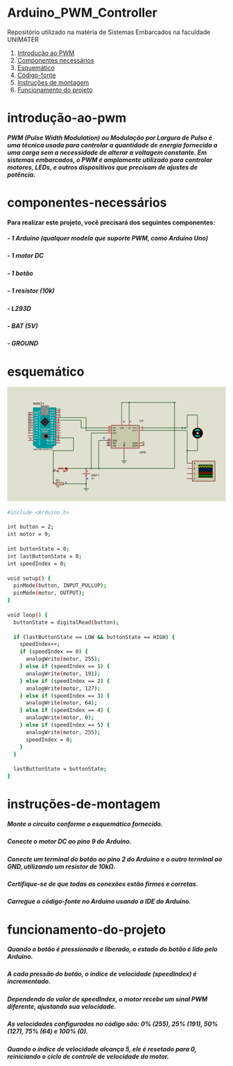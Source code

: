 # Arduino_PWM_Controller
Repositório utilizado na matéria de Sistemas Embarcados na faculdade UNIMATER

1. [Introdução ao PWM](#introdução-ao-pwm)
2. [Componentes necessários](#componentes-necessários)
3. [Esquemático](#esquemático)
4. [Código-fonte](#código-fonte)
5. [Instruções de montagem](#instruções-de-montagem)
6. [Funcionamento do projeto](#funcionamento-do-projeto)


# introdução-ao-pwm

##### PWM (Pulse Width Modulation) ou Modulação por Largura de Pulso é uma técnica usada para controlar a quantidade de energia fornecida a uma carga sem a necessidade de alterar a voltagem constante. Em sistemas embarcados, o PWM é amplamente utilizado para controlar motores, LEDs, e outros dispositivos que precisam de ajustes de potência.

# componentes-necessários

#### Para realizar este projeto, você precisará dos seguintes componentes:

##### - 1 Arduino (qualquer modelo que suporte PWM, como Arduino Uno)
##### - 1 motor DC
##### - 1 botão
##### - 1 resistor (10k)
##### - L293D
##### - BAT (5V)
##### - GROUND

# esquemático

![alt text](schematics/PWM.png)

```sh
#include <Arduino.h>

int button = 2;
int motor = 9;

int buttonState = 0;
int lastButtonState = 0;
int speedIndex = 0; 

void setup() {
  pinMode(button, INPUT_PULLUP);
  pinMode(motor, OUTPUT);
}

void loop() {
  buttonState = digitalRead(button);

  if (lastButtonState == LOW && buttonState == HIGH) {
    speedIndex++;
    if (speedIndex == 0) {
      analogWrite(motor, 255);
    } else if (speedIndex == 1) {
      analogWrite(motor, 191);
    } else if (speedIndex == 2) {
      analogWrite(motor, 127);
    } else if (speedIndex == 3) {
      analogWrite(motor, 64);
    } else if (speedIndex == 4) {
      analogWrite(motor, 0);
    } else if (speedIndex == 5) {
      analogWrite(motor, 255);
      speedIndex = 0;
    }
  }

  lastButtonState = buttonState;
}

```

# instruções-de-montagem

##### Monte o circuito conforme o esquemático fornecido.
##### Conecte o motor DC ao pino 9 do Arduino.
##### Conecte um terminal do botão ao pino 2 do Arduino e o outro terminal ao GND, utilizando um resistor de 10kΩ.
##### Certifique-se de que todas as conexões estão firmes e corretas.
##### Carregue o código-fonte no Arduino usando a IDE do Arduino.

# funcionamento-do-projeto

##### Quando o botão é pressionado e liberado, o estado do botão é lido pelo Arduino.
##### A cada pressão do botão, o índice de velocidade (speedIndex) é incrementado.
##### Dependendo do valor de speedIndex, o motor recebe um sinal PWM diferente, ajustando sua velocidade.
##### As velocidades configuradas no código são: 0% (255), 25% (191), 50% (127), 75% (64) e 100% (0).
##### Quando o índice de velocidade alcança 5, ele é resetado para 0, reiniciando o ciclo de controle de velocidade do motor.